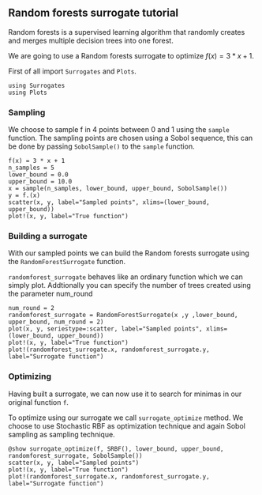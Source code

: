 ## Random forests surrogate tutorial

Random forests is a supervised learning algorithm that randomly creates and merges multiple decision trees into one forest.

We are going to use a Random forests surrogate to optimize $f(x)=3*x+1$.

First of all import `Surrogates` and `Plots`.
```@example RandomForestSurrogate_tutorial
using Surrogates
using Plots
```
### Sampling

We choose to sample f in 4 points between 0 and 1 using the `sample` function. The sampling points are chosen using a Sobol sequence, this can be done by passing `SobolSample()` to the `sample` function.

```@example RandomForestSurrogate_tutorial
f(x) = 3 * x + 1
n_samples = 5
lower_bound = 0.0
upper_bound = 10.0
x = sample(n_samples, lower_bound, upper_bound, SobolSample())
y = f.(x)
scatter(x, y, label="Sampled points", xlims=(lower_bound, upper_bound))
plot!(x, y, label="True function")
```
### Building a surrogate

With our sampled points we can build the Random forests surrogate using the `RandomForestSurrogate` function.

`randomforest_surrogate` behaves like an ordinary function which we can simply plot. Addtionally you can specify the number of trees created
using the parameter num_round

```@example RandomForestSurrogate_tutorial
num_round = 2
randomforest_surrogate = RandomForestSurrogate(x ,y ,lower_bound, upper_bound, num_round = 2)
plot(x, y, seriestype=:scatter, label="Sampled points", xlims=(lower_bound, upper_bound))
plot!(x, y, label="True function")
plot!(randomforest_surrogate.x, randomforest_surrogate.y, label="Surrogate function")
```
### Optimizing
Having built a surrogate, we can now use it to search for minimas in our original function `f`.

To optimize using our surrogate we call `surrogate_optimize` method. We choose to use Stochastic RBF as optimization technique and again Sobol sampling as sampling technique.

```@example RandomForestSurrogate_tutorial
@show surrogate_optimize(f, SRBF(), lower_bound, upper_bound, randomforest_surrogate, SobolSample())
scatter(x, y, label="Sampled points")
plot!(x, y, label="True function")
plot!(randomforest_surrogate.x, randomforest_surrogate.y, label="Surrogate function")
```
